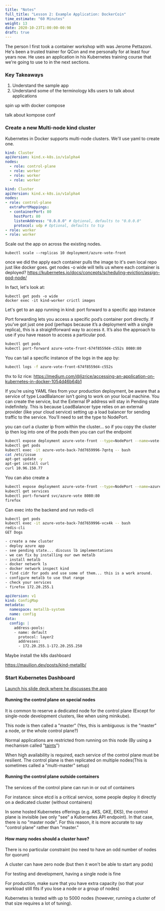 ```yaml
---
title: "Notes"
full_title: "Lesson 2: Example Application: DockerCoin"
time_estimate: "60 Minutes"
weight: 13
date: 2020-10-23T1:00:00-00:98
draft: true
---
```


The person I first took a container workshop with was Jerome Pettazoni. He's been a trusted trainer for QCon and me personally for at least four years now. He uses an application in his Kubernetes training course that we're going to use to in the next sections.

### Key Takeaways
1. Understand the sample app
1. Understand some of the terminology k8s users to talk about applications


spin up with docker compose

talk about kompose
conf



### Create a new Multi-node kind cluster
Kubernetes in Docker supports multi-node clusters. We'll use yaml to create one.
```yaml
kind: Cluster
apiVersion: kind.x-k8s.io/v1alpha4
nodes:
  - role: control-plane
  - role: worker
  - role: worker
  - role: worker
```

```yaml
kind: Cluster
apiVersion: kind.x-k8s.io/v1alpha4
nodes:
- role: control-plane
  extraPortMappings:
  - containerPort: 80
    hostPort: 80
    listenAddress: "0.0.0.0" # Optional, defaults to "0.0.0.0"
    protocol: udp # Optional, defaults to tcp
- role: worker
- role: worker    
```

Scale out the app on across the existing nodes.
```
kubectl scale --replicas 10 deployment/azure-vote-front
```

once we did the apply each container pulls the image to it's own local repo just like docker goes. 
get nodes -o wide will tells us where each container is deployed?
https://kubernetes.io/docs/concepts/scheduling-eviction/assign-pod-node/

In fact, let's look at:
```
kubectl get pods -o wide
docker exec -it kind-worker crictl images
```

Let's get to an app running in kind:
port forward to a specific app instance

Port forwarding lets you access a specific pod’s container port directly. If you’ve got just one pod (perhaps because it’s a deployment with a single replica), this is a straightforward way to access it. It’s also the approach to use if you have reason to access a particular pod.
```bash
kubectl get pods
kubectl port-forward azure-vote-front-674f8559d4-c552s 8080:80
```

You can tail a specific instance of the logs in the app by:
```bash
kubectl logs -f azure-vote-front-674f8559d4-c552s
```
thx to liz rice: 
https://medium.com/@lizrice/accessing-an-application-on-kubernetes-in-docker-1054d46b64b1


If you’re using YAML files from your production deployment, be aware that a service of type LoadBalancer isn’t going to work on your local machine. You can create the service, but the External IP address will stay in Pending state indefinitely. This is because LoadBalancer type relies on an external provider (like your cloud service) setting up a load balancer for sending traffic to the service. You’ll need to set the type to NodePort.


you can curl a cluster ip from within the cluster... so if you copy the cluster ip then
log into one of the pods then you can curl the endpoint
```bash
kubectl expose deployment azure-vote-front --type=NodePort --name=vote-service
kubectl get pods
kubectl exec -it azure-vote-back-7dd7659996-7qntq -- bash
cat /etc/issue
apt-get update -y
apt-get install curl
curl 10.96.150.77
```


You can also create a 
```bash
kubectl expose deployment azure-vote-front --type=NodePort --name=azure-vote
kubectl get services
kubectl port-forward svc/azure-vote 8080:80
firefox 
```

Can exec into the backend and run redis-cli
```bash
kubectl get pods
kubectl exec -it azure-vote-back-7dd7659996-vcx4k -- bash
redis-cli
GET Dogs
```



```bash
- create a new cluster
- deploy azure app
- see pending state... discuss lb implementations
- we can fix by installing our own metalb
- install metalb
- docker network ls
- docker network inspect kind
- find cidr for pods and use some of them... this is a work around.
- configure metalb to use that range
- check your services
- firefox 172.20.255.1
```

```yaml
apiVersion: v1
kind: ConfigMap
metadata:
  namespace: metallb-system
  name: config
data:
  config: |
    address-pools:
    - name: default
      protocol: layer2
      addresses:
      - 172.20.255.1-172.20.255.250
```


Maybe install the k8s dashboard



https://mauilion.dev/posts/kind-metallb/


### Start Kubernetes Dashboard 
[Launch his slide deck where he discusses the app](https://pycon2019.container.training/#28)







#### Running the control plane on special nodes

It is common to reserve a dedicated node for the control plane (Except for single-node development clusters, like when using minikube).

This node is then called a "master" (Yes, this is ambiguous: is the "master" a node, or the whole control plane?)

Normal applications are restricted from running on this node (By using a mechanism called "[taints](https://kubernetes.io/docs/concepts/scheduling-eviction/taint-and-toleration/)")

When high availability is required, each service of the control plane must be resilient. The control plane is then replicated on multiple nodes(This is sometimes called a "multi-master" setup)


#### Running the control plane outside containers

The services of the control plane can run in or out of containers

For instance: since etcd is a critical service, some people deploy it directly on a dedicated cluster (without containers)

In some hosted Kubernetes offerings (e.g. AKS, GKE, EKS), the control plane is invisible (we only "see" a Kubernetes API endpoint). In that case, there is no "master node". For this reason, it is more accurate to say "control plane" rather than "master."

#### How many nodes should a cluster have?
There is no particular constraint (no need to have an odd number of nodes for quorum)

A cluster can have zero node (but then it won't be able to start any pods)

For testing and development, having a single node is fine

For production, make sure that you have extra capacity (so that your workload still fits if you lose a node or a group of nodes)

Kubernetes is tested with up to 5000 nodes (however, running a cluster of that size requires a lot of tuning).




